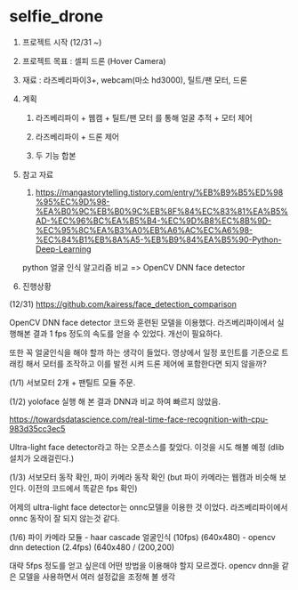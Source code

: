 # selfie_drone

1. 프로젝트 시작 (12/31 ~)

2. 프로젝트 목표 : 셀피 드론 (Hover Camera)

3. 재료 : 라즈베리파이3+, webcam(마소 hd3000), 틸트/팬 모터, 드론

4. 계획
   1. 라즈베리파이 + 웹캠 + 틸트/팬 모터 를 통해 얼굴 추적 + 모터 제어
   
   2. 라즈베리파이 + 드론 제어
   
   3. 두 기능 합본
   
5. 참고 자료
   1. https://mangastorytelling.tistory.com/entry/%EB%B9%B5%ED%98%95%EC%9D%98-%EA%B0%9C%EB%B0%9C%EB%8F%84%EC%83%81%EA%B5%AD-%EC%96%BC%EA%B5%B4-%EC%9D%B8%EC%8B%9D-%EC%95%8C%EA%B3%A0%EB%A6%AC%EC%A6%98-%EC%84%B1%EB%8A%A5-%EB%B9%84%EA%B5%90-Python-Deep-Learning
   
   python 얼굴 인식 알고리즘 비교 => OpenCV DNN face detector
   
6. 진행상황

  (12/31) https://github.com/kairess/face_detection_comparison

  OpenCV DNN face detector 코드와 훈련된 모델을 이용했다. 라즈베리파이에서 실행해본 결과 1 fps 정도의 속도를 얻을 수 있었다. 개선이 필요하다.

  또한 꼭 얼굴인식을 해야 할까 하는 생각이 들었다. 영상에서 일정 포인트를 기준으로 트래킹 해서 모터를 조작하고 이를 발전 시켜 드론 제어에 포함한다면 되지 않을까?

  (1/1) 서보모터 2개 + 팬틸트 모듈 주문.
  
  (1/2) yoloface 실행 해 본 결과 DNN과 비교 하여 빠르지 않았음. 
  
  https://towardsdatascience.com/real-time-face-recognition-with-cpu-983d35cc3ec5
  
  Ultra-light face detector라고 하는 오픈소스를 찾았다. 이것을 시도 해볼 예정 (dlib 설치가 오래걸린다.)
  
  (1/3) 서보모터 동작 확인, 파이 카메라 동작 확인 (but 파이 카메라는 웹캠과 비슷해 보인다. 이전의 코드에서 똑같은 fps 확인)
  
  어제의 ultra-light face detector는 onnc모델을 이용한 것 이었다. 라즈베리파이에서 onnc 동작이 잘 되지 않는것 같다.
  
  (1/6) 파이 카메라 모듈 - haar cascade 얼굴인식 (10fps) (640x480)
                        - opencv dnn detection (2.4fps) (640x480 / (200,200)
                        
  
  대략 5fps 정도를 얻고 싶은데 어떤 방법을 이용해야 할지 모르겠다. opencv dnn을 같은 모델을 사용하면서 여러 설정값을 조정해 볼 생각